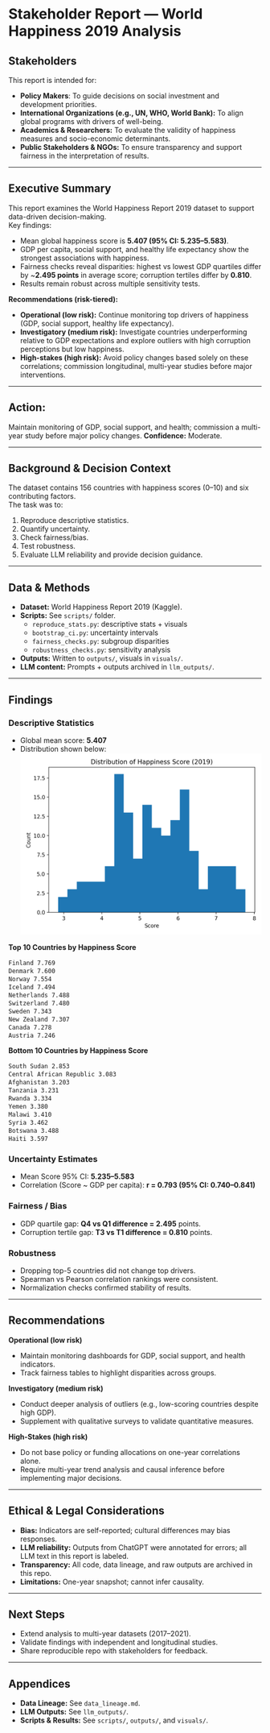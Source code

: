 # Stakeholder Report — World Happiness 2019 Analysis

## Stakeholders
This report is intended for:
- **Policy Makers**: To guide decisions on social investment and development priorities.  
- **International Organizations (e.g., UN, WHO, World Bank):** To align global programs with drivers of well-being.  
- **Academics & Researchers:** To evaluate the validity of happiness measures and socio-economic determinants.  
- **Public Stakeholders & NGOs:** To ensure transparency and support fairness in the interpretation of results.  

---

## Executive Summary
This report examines the World Happiness Report 2019 dataset to support data-driven decision-making.  
Key findings:
- Mean global happiness score is **5.407 (95% CI: 5.235–5.583)**.
- GDP per capita, social support, and healthy life expectancy show the strongest associations with happiness.
- Fairness checks reveal disparities: highest vs lowest GDP quartiles differ by ~**2.495 points** in average score; corruption tertiles differ by **0.810**.
- Results remain robust across multiple sensitivity tests.

**Recommendations (risk-tiered):**
- **Operational (low risk):** Continue monitoring top drivers of happiness (GDP, social support, healthy life expectancy).  
- **Investigatory (medium risk):** Investigate countries underperforming relative to GDP expectations and explore outliers with high corruption perceptions but low happiness.  
- **High-stakes (high risk):** Avoid policy changes based solely on these correlations; commission longitudinal, multi-year studies before major interventions.

---

## Action: 
Maintain monitoring of GDP, social support, and health; commission a multi-year study before major policy changes. 
**Confidence:** Moderate.

---

## Background & Decision Context
The dataset contains 156 countries with happiness scores (0–10) and six contributing factors.  
The task was to:
1. Reproduce descriptive statistics.  
2. Quantify uncertainty.  
3. Check fairness/bias.  
4. Test robustness.  
5. Evaluate LLM reliability and provide decision guidance.

---

## Data & Methods
- **Dataset:** World Happiness Report 2019 (Kaggle).  
- **Scripts:** See `scripts/` folder.  
  - `reproduce_stats.py`: descriptive stats + visuals  
  - `bootstrap_ci.py`: uncertainty intervals  
  - `fairness_checks.py`: subgroup disparities  
  - `robustness_checks.py`: sensitivity analysis  
- **Outputs:** Written to `outputs/`, visuals in `visuals/`.  
- **LLM content:** Prompts + outputs archived in `llm_outputs/`.

---

## Findings

### Descriptive Statistics
- Global mean score: **5.407**  
- Distribution shown below:  
![Score Histogram](visuals/score_histogram.png)

**Top 10 Countries by Happiness Score**  
```
Finland 7.769
Denmark 7.600
Norway 7.554
Iceland 7.494
Netherlands 7.488
Switzerland 7.480
Sweden 7.343
New Zealand 7.307
Canada 7.278
Austria 7.246
```


**Bottom 10 Countries by Happiness Score**  
```
South Sudan 2.853
Central African Republic 3.083
Afghanistan 3.203
Tanzania 3.231
Rwanda 3.334
Yemen 3.380
Malawi 3.410
Syria 3.462
Botswana 3.488
Haiti 3.597
```


### Uncertainty Estimates
- Mean Score 95% CI: **5.235–5.583**  
- Correlation (Score ~ GDP per capita): **r = 0.793 (95% CI: 0.740–0.841)**  

### Fairness / Bias
- GDP quartile gap: **Q4 vs Q1 difference = 2.495** points.  
- Corruption tertile gap: **T3 vs T1 difference = 0.810** points.  

### Robustness
- Dropping top-5 countries did not change top drivers.  
- Spearman vs Pearson correlation rankings were consistent.  
- Normalization checks confirmed stability of results.

---

## Recommendations

**Operational (low risk)**  
- Maintain monitoring dashboards for GDP, social support, and health indicators.  
- Track fairness tables to highlight disparities across groups.  

**Investigatory (medium risk)**  
- Conduct deeper analysis of outliers (e.g., low-scoring countries despite high GDP).  
- Supplement with qualitative surveys to validate quantitative measures.  

**High-Stakes (high risk)**  
- Do not base policy or funding allocations on one-year correlations alone.  
- Require multi-year trend analysis and causal inference before implementing major decisions.  

---

## Ethical & Legal Considerations
- **Bias:** Indicators are self-reported; cultural differences may bias responses.  
- **LLM reliability:** Outputs from ChatGPT were annotated for errors; all LLM text in this report is labeled.  
- **Transparency:** All code, data lineage, and raw outputs are archived in this repo.  
- **Limitations:** One-year snapshot; cannot infer causality.  

---

## Next Steps
- Extend analysis to multi-year datasets (2017–2021).  
- Validate findings with independent and longitudinal studies.  
- Share reproducible repo with stakeholders for feedback.  

---

## Appendices
- **Data Lineage:** See `data_lineage.md`.  
- **LLM Outputs:** See `llm_outputs/`.  
- **Scripts & Results:** See `scripts/`, `outputs/`, and `visuals/`.

